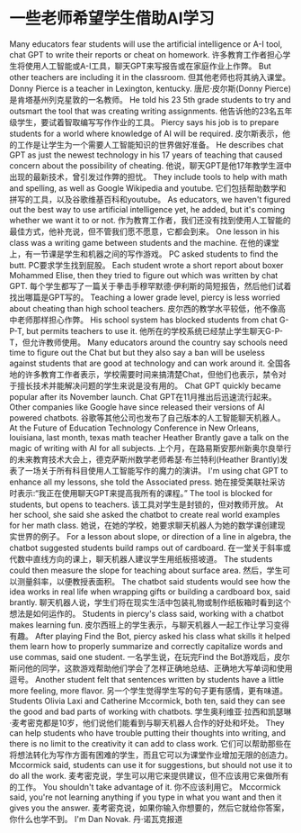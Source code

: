 # 一些老师希望学生借助AI学习

Many educators fear students will use the artificial intelligence or A-I tool, chat GPT to write their reports or cheat on homework.
许多教育工作者担心学生将使用人工智能或A-I工具，聊天GPT来写报告或在家庭作业上作弊。
But other teachers are including it in the classroom.
但其他老师也将其纳入课堂。
Donny Pierce is a teacher in Lexington, kentucky.
唐尼·皮尔斯(Donny Pierce)是肯塔基州列克星敦的一名教师。
He told his 23 5th grade students to try and outsmart the tool that was creating writing assignments.
他告诉他的23名五年级学生，要试着智取编写写作作业的工具。
Piercy says his job is to prepare students for a world where knowledge of AI will be required.
皮尔斯表示，他的工作是让学生为一个需要人工智能知识的世界做好准备。
He describes chat GPT as just the newest technology in his 17 years of teaching that caused concern about the possibility of cheating.
他说，聊天GPT是他17年教学生涯中出现的最新技术，曾引发过作弊的担忧。
They include tools to help with math and spelling, as well as Google Wikipedia and youtube.
它们包括帮助数学和拼写的工具，以及谷歌维基百科和youtube。
As educators, we haven't figured out the best way to use artificial intelligence yet, he added, but it's coming whether we want it to or not.
作为教育工作者，我们还没有找到使用人工智能的最佳方式，他补充说，但不管我们愿不愿意，它都会到来。
One lesson in his class was a writing game between students and the machine.
在他的课堂上，有一节课是学生和机器之间的写作游戏。
PC asked students to find the butt.
PC要求学生找到屁股。
Each student wrote a short report about boxer Mohammed Elise, then they tried to figure out which was written by chat GPT.
每个学生都写了一篇关于拳击手穆罕默德·伊利斯的简短报告，然后他们试着找出哪篇是GPT写的。
Teaching a lower grade level, piercy is less worried about cheating than high school teachers.
皮尔西的教学水平较低，他不像高中老师那样担心作弊。
His school system has blocked students from chat G-P-T, but permits teachers to use it.
他所在的学校系统已经禁止学生聊天G-P-T，但允许教师使用。
Many educators around the country say schools need time to figure out the Chat but but they also say a ban will be useless against students that are good at technology and can work around it.
全国各地的许多教育工作者表示，学校需要时间来搞清楚Chat，但他们也表示，禁令对于擅长技术并能解决问题的学生来说是没有用的。
Chat GPT quickly became popular after its November launch.
Chat GPT在11月推出后迅速流行起来。
Other companies like Google have since released their versions of AI powered chatbots.
谷歌等其他公司也发布了自己版本的人工智能聊天机器人。
At the Future of Education Technology Conference in New Orleans, louisiana, last month, texas math teacher Heather Brantly gave a talk on the magic of writing with AI for all subjects.
上个月，在路易斯安那州新奥尔良举行的未来教育技术大会上，德克萨斯州数学老师希瑟·布兰特利(Heather Brantly)发表了一场关于所有科目使用人工智能写作的魔力的演讲。
I'm using chat GPT to enhance all my lessons, she told the Associated press.
她在接受美联社采访时表示:“我正在使用聊天GPT来提高我所有的课程。”
The tool is blocked for students, but opens to teachers.
该工具对学生是封锁的，但对教师开放。
At her school, she said she asked the chatbot to create real world examples for her math class.
她说，在她的学校，她要求聊天机器人为她的数学课创建现实世界的例子。
For a lesson about slope, or direction of a line in algebra, the chatbot suggested students build ramps out of cardboard.
在一堂关于斜率或代数中直线方向的课上，聊天机器人建议学生用纸板搭坡道。
The students could then measure the slope for teaching about surface area.
然后，学生可以测量斜率，以便教授表面积。
The chatbot said students would see how the idea works in real life when wrapping gifts or building a cardboard box, said brantly.
聊天机器人说，学生们将在现实生活中包装礼物或制作纸板箱时看到这个想法是如何运作的。
Students in piercy's class said, working with a chatbot makes learning fun.
皮尔西班上的学生表示，与聊天机器人一起工作让学习变得有趣。
After playing Find the Bot, piercy asked his class what skills it helped them learn how to properly summarize and correctly capitalize words and use commas, said one student.
一名学生说，在玩完Find the Bot游戏后，皮尔斯问他的同学，这款游戏帮助他们学会了怎样正确地总结、正确地大写单词和使用逗号。
Another student felt that sentences written by students have a little more feeling, more flavor.
另一个学生觉得学生写的句子更有感情，更有味道。
Students Olivia Laxi and Catherine Mccormick, both ten, said they can see the good and bad parts of working with chatbots.
学生奥利维亚·拉西和凯瑟琳·麦考密克都是10岁，他们说他们能看到与聊天机器人合作的好处和坏处。
They can help students who have trouble putting their thoughts into writing, and there is no limit to the creativity it can add to class work.
它们可以帮助那些在将想法转化为写作方面有困难的学生，而且它可以为课堂作业增加无限的创造力。
Mccormick said, students can use it for suggestions, but should not use it to do all the work.
麦考密克说，学生可以用它来提供建议，但不应该用它来做所有的工作。
You shouldn't take advantage of it.
你不应该利用它。
Mccormick said, you're not learning anything if you type in what you want and then it gives you the answer.
麦考密克说，如果你输入你想要的，然后它就给你答案，你什么也学不到。
I'm Dan Novak.
丹·诺瓦克报道
